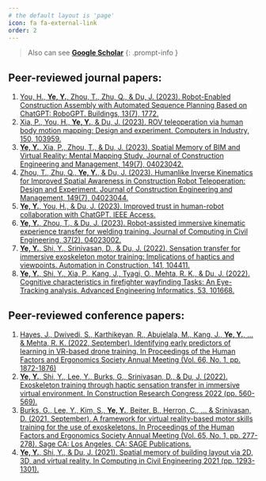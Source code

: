 ```yaml
---
# the default layout is 'page'
icon: fa fa-external-link
order: 2
---
```


> Also can see [**Google Scholar**](https://scholar.google.com/citations?hl=en&user=xCMKpr0AAAAJ)
{: .prompt-info }

## Peer-reviewed journal papers:

1.  [You, H., **Ye, Y.**, Zhou, T., Zhu, Q., & Du, J. (2023). Robot-Enabled Construction Assembly with Automated Sequence Planning Based on ChatGPT: RoboGPT. Buildings, 13(7), 1772.](https://doi.org/10.3390/buildings13071772]https://www.mdpi.com/2075-5309/13/7/1772)
2.	[Xia, P., You, H., **Ye, Y.**, & Du, J. (2023). ROV teleoperation via human body motion mapping: Design and experiment. Computers in Industry, 150, 103959.](https://www.sciencedirect.com/science/article/pii/S0166361523001094)
3.	[**Ye, Y.**, Xia, P., Zhou, T., & Du, J. (2023). Spatial Memory of BIM and Virtual Reality: Mental Mapping Study. Journal of Construction Engineering and Management, 149(7), 04023042.](https://ascelibrary.org/doi/full/10.1061/JCEMD4.COENG-12808)
4.	[Zhou, T., Zhu, Q., **Ye, Y.**, & Du, J. (2023). Humanlike Inverse Kinematics for Improved Spatial Awareness in Construction Robot Teleoperation: Design and Experiment. Journal of Construction Engineering and Management, 149(7), 04023044.](https://ascelibrary.org/doi/full/10.1061/JCEMD4.COENG-13350)
5.	[**Ye, Y.**, You, H., & Du, J. (2023). Improved trust in human-robot collaboration with ChatGPT. IEEE Access.](https://ieeexplore.ieee.org/abstract/document/10141597)
6.	[**Ye, Y.**, Zhou, T., & Du, J. (2023). Robot-assisted immersive kinematic experience transfer for welding training. Journal of Computing in Civil Engineering, 37(2), 04023002.](https://ascelibrary.org/doi/full/10.1061/JCCEE5.CPENG-5138)
7.	[**Ye, Y.**, Shi, Y., Srinivasan, D., & Du, J. (2022). Sensation transfer for immersive exoskeleton motor training: Implications of haptics and viewpoints. Automation in Construction, 141, 104411.](https://www.sciencedirect.com/science/article/pii/S0926580522002849)
8.	[**Ye, Y.**, Shi, Y., Xia, P., Kang, J., Tyagi, O., Mehta, R. K., & Du, J. (2022). Cognitive characteristics in firefighter wayfinding Tasks: An Eye-Tracking analysis. Advanced Engineering Informatics, 53, 101668.](https://www.sciencedirect.com/science/article/pii/S1474034622001318)


## Peer-reviewed conference papers:
1.	[Hayes, J., Dwivedi, S., Karthikeyan, R., Abujelala, M., Kang, J., **Ye, Y.**, ... & Mehta, R. K. (2022, September). Identifying early predictors of learning in VR-based drone training. In Proceedings of the Human Factors and Ergonomics Society Annual Meeting (Vol. 66, No. 1, pp. 1872-1876)](https://journals.sagepub.com/doi/abs/10.1177/1071181322661254)
2.  [**Ye, Y.**, Shi, Y., Lee, Y., Burks, G., Srinivasan, D., & Du, J. (2022). Exoskeleton training through haptic sensation transfer in immersive virtual environment. In Construction Research Congress 2022 (pp. 560-569).](https://ascelibrary.org/doi/abs/10.1061/9780784483961.059)
3.  [Burks, G., Lee, Y., Kim, S., **Ye, Y.**, Beiter, B., Herron, C., ... & Srinivasan, D. (2021, September). A framework for virtual reality-based motor skills training for the use of exoskeletons. In Proceedings of the Human Factors and Ergonomics Society Annual Meeting (Vol. 65, No. 1, pp. 277-278). Sage CA: Los Angeles, CA: SAGE Publications.](https://journals.sagepub.com/doi/pdf/10.1177/1071181321651170)
4.	[**Ye, Y.**, Shi, Y., & Du, J. (2021). Spatial memory of building layout via 2D, 3D, and virtual reality. In Computing in Civil Engineering 2021 (pp. 1293-1301).](https://ascelibrary.org/doi/abs/10.1061/9780784483893.158)
